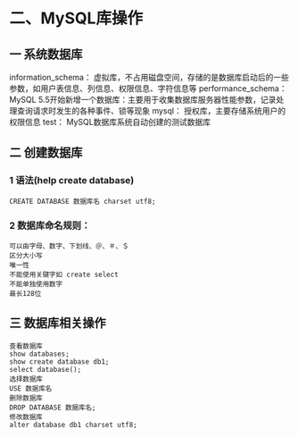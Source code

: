 # 二、MySQL库操作

## 一 系统数据库

information_schema： 虚拟库，不占用磁盘空间，存储的是数据库启动后的一些参数，如用户表信息、列信息、权限信息、字符信息等
performance_schema： MySQL 5.5开始新增一个数据库：主要用于收集数据库服务器性能参数，记录处理查询请求时发生的各种事件、锁等现象 
mysql：	授权库，主要存储系统用户的权限信息
test：	MySQL数据库系统自动创建的测试数据库

## 二 创建数据库

### 1 语法(help create database)

```CREATE DATABASE 数据库名 charset utf8;```

### 2 数据库命名规则：

```
可以由字母、数字、下划线、＠、＃、＄
区分大小写
唯一性
不能使用关键字如 create select
不能单独使用数字
最长128位
```

## 三 数据库相关操作

```
查看数据库
show databases;
show create database db1;
select database();
选择数据库
USE 数据库名
删除数据库
DROP DATABASE 数据库名;
修改数据库
alter database db1 charset utf8;
```